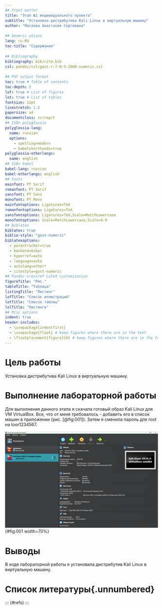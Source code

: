 ```yaml
---
## Front matter
title: "Этап №1 индивидуального проекта"
subtitle: "Установка дистрибутива Kali Linux в виртуальную машину"
author: "Маслова Анастасия Сергеевна"

## Generic otions
lang: ru-RU
toc-title: "Содержание"

## Bibliography
bibliography: bib/cite.bib
csl: pandoc/csl/gost-r-7-0-5-2008-numeric.csl

## Pdf output format
toc: true # Table of contents
toc-depth: 2
lof: true # List of figures
lot: true # List of tables
fontsize: 12pt
linestretch: 1.5
papersize: a4
documentclass: scrreprt
## I18n polyglossia
polyglossia-lang:
  name: russian
  options:
    - spelling=modern
    - babelshorthands=true
polyglossia-otherlangs:
  name: english
## I18n babel
babel-lang: russian
babel-otherlangs: english
## Fonts
mainfont: PT Serif
romanfont: PT Serif
sansfont: PT Sans
monofont: PT Mono
mainfontoptions: Ligatures=TeX
romanfontoptions: Ligatures=TeX
sansfontoptions: Ligatures=TeX,Scale=MatchLowercase
monofontoptions: Scale=MatchLowercase,Scale=0.9
## Biblatex
biblatex: true
biblio-style: "gost-numeric"
biblatexoptions:
  - parentracker=true
  - backend=biber
  - hyperref=auto
  - language=auto
  - autolang=other*
  - citestyle=gost-numeric
## Pandoc-crossref LaTeX customization
figureTitle: "Рис."
tableTitle: "Таблица"
listingTitle: "Листинг"
lofTitle: "Список иллюстраций"
lotTitle: "Список таблиц"
lolTitle: "Листинги"
## Misc options
indent: true
header-includes:
  - \usepackage{indentfirst}
  - \usepackage{float} # keep figures where there are in the text
  - \floatplacement{figure}{H} # keep figures where there are in the text
---
```


# Цель работы

Установка дистрибутива Kali Linux в виртуальную машину.

# Выполнение лабораторной работы

Для выполнения данного этапа я скачала готовый образ Kali Linux для VM VirtualBox. Все, что от меня требовалось - добавить его в список машин в приложении (рис. [@fig:001]). Затем я сменила пароль для root на toor1234567.

![Kali Linux в списке виртуальных машин](image/1.png){#fig:001 width=70%}

# Выводы

В ходе лабораторной работы я установила дистрибутив Kali Linux в виртуальную машину.

# Список литературы{.unnumbered}

::: {#refs}
:::